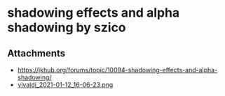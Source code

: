 # shadowing effects and alpha shadowing by szico

## Attachments

- https://jkhub.org/forums/topic/10094-shadowing-effects-and-alpha-shadowing/
- [vivaldi_2021-01-12_16-06-23.png](https://trello.com/1/cards/5ffdba8591ded83b1890ba4a/attachments/5ffdbaff4f8f33315dfd0eb3/download/vivaldi_2021-01-12_16-06-23.png)

